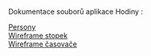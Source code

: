 Dokumentace souborů aplikace Hodiny : 

<a href=https://github.com/hotnthot/Clock/blob/main/doc/persony.md>Persony</a>
<br>
<a href=https://github.com/hotnthot/Clock/blob/main/doc/wireframe%20stopky.PNG>Wireframe stopek</a>
<br>
<a href=https://github.com/hotnthot/Clock/blob/main/doc/wireframe%20%C4%8Dasova%C4%8D.png>Wireframe časovače</a>
